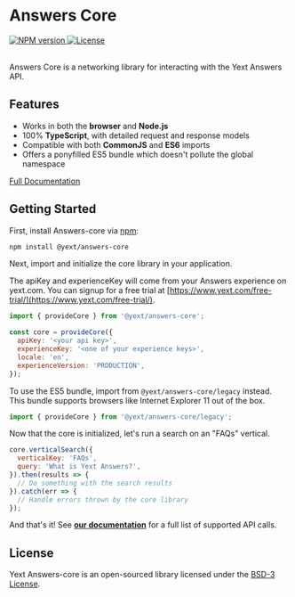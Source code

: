 # Answers Core


<div>
  <a href="https://npmjs.org/package/@yext/answers-core">
    <img src="https://img.shields.io/npm/v/@yext/answers-core" alt="NPM version"/>
  </a>
  <a href="https://github.com/yext/answers-core/blob/master/LICENSE">
    <img src="https://img.shields.io/badge/License-BSD%203--Clause-blue.svg" alt="License"/>
  </a>
</div>
<br>

Answers Core is a networking library for interacting with the Yext Answers API.

## Features

- Works in both the **browser** and **Node.js**
- 100% **TypeScript**, with detailed request and response models
- Compatible with both **CommonJS** and **ES6** imports
- Offers a ponyfilled ES5 bundle which doesn't pollute the global namespace

[Full Documentation](https://github.com/yext/answers-core/blob/master/docs/answers-core.md)

## Getting Started

First, install Answers-core via [npm](https://www.npmjs.com/get-npm):

```bash
npm install @yext/answers-core
```

Next, import and initialize the core library in your application.

The apiKey and experienceKey will come from your Answers experience on yext.com. You can signup for a free trial at [https://www.yext.com/free-trial/](https://www.yext.com/free-trial/).

```js
import { provideCore } from '@yext/answers-core';

const core = provideCore({
  apiKey: '<your api key>',
  experienceKey: '<one of your experience keys>',
  locale: 'en',
  experienceVersion: 'PRODUCTION',
});
```

To use the ES5 bundle, import from `@yext/answers-core/legacy` instead. This bundle supports browsers like Internet Explorer 11 out of the box.

```js
import { provideCore } from '@yext/answers-core/legacy';
```

Now that the core is initialized, let's run a search on an "FAQs" vertical.

```js
core.verticalSearch({
  verticalKey: 'FAQs',
  query: 'What is Yext Answers?',
}).then(results => {
  // Do something with the search results
}).catch(err => {
  // Handle errors thrown by the core library
});
```

And that's it! See **[our documentation](https://github.com/yext/answers-core/tree/master/docs/answers-core.answerscore.md)** for a full list of supported API calls.

## License

Yext Answers-core is an open-sourced library licensed under the [BSD-3 License](https://github.com/yext/answers-core/blob/master/LICENSE).
